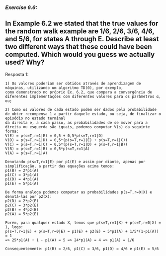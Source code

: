 ### *Exercise 6.6:*

**In Example 6.2 we stated that the true values for the random walk example are 1/6, 2/6, 3/6, 4/6, and 5/6, for states A through E. Describe at least two different ways
that these could have been computed. Which would you guess we actually used? Why?**
---
Resposta 1:

```
1) Os valores poderiam ser obtidos através de aprendizagem de máquinas, utilizando um algoritmo TD(0), por exemplo, 
como demonstrado no próprio Ex. 6.2, que compara a convergência de diferentes implementações com diferentes valores para os parâmetros α, ou;

2) Como os valores de cada estado podem ser dados pela probabilidade de obter recompensa 1 a partir daquele estado, ou seja, de finalizar o episódio no estado terminal 
da direita e, a cada passo, as probabilidades de se mover para a direita ou esquerda são iguais, podemos computar V(s) da seguinte forma:
V(E) = p(s=T,r=1|E) = 0,5 + 0,5*p(s=T,r=1|D)
V(D) = p(s=T,r=1|D) = 0,5*(p(s=T,r=1|E) + p(s=T,r=1|C))
V(C) = p(s=T,r=1|C) = 0,5*(p(s=T,r=1|D) + p(s=T,r=1|B))
V(B) = p(s=T,r=1|B) = 0,5*p(s=T,r=1|A)
V(A) = p(s=T,r=1|A)

Denotando p(s=T,r=1|E) por p1(E) e assim por diante, apenas por simplificação, a partir das equações acima temos:
p1(B) = 2*p1(A)
p1(C) = 3*p1(A)
p1(D) = 4*p1(A)
p1(E) = 5*p1(A)

De forma análoga podemos computar as probabilidades p(s=T,r=0|X) e denotá-las por p2(X):
p2(D) = 2*p2(E)
p2(C) = 3*p2(E)
p2(B) = 4*p2(E)
p2(A) = 5*p2(E)

Porém, para qualquer estado X, temos que p(s=T,r=1|X) + p(s=T,r=0|X) = 1, logo:
p(s=T,r=1|E) + p(s=T,r=0|E) = p1(E) + p2(E) = 5*p1(A) + 1/5*(1-p1(A)) = 1
=> 25*p1(A) + 1 - p1(A) = 5 => 24*p1(A) = 4 => p1(A) = 1/6

Consequentemente: p1(B) = 2/6, p1(C) = 3/6, p1(D) = 4/6 e p1(E) = 5/6

```
